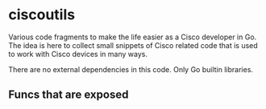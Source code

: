 # ciscoutils
Various code fragments to make the life easier as a Cisco developer in Go. The idea is here to collect small snippets of Cisco related code that is used to work with Cisco devices in many ways.

There are no external dependencies in this code. Only Go builtin libraries.

## Funcs that are exposed

